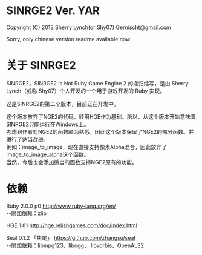 SINRGE2 Ver. YAR
=================
Copyright (C) 2013 Sherry Lynch(or Shy07) <Gernischt@gmail.com>

Sorry, only chinese version readme available now.

关于 SINRGE2
==================

SINRGE2，SINRGE2 Is Not Ruby Game Engine 2 的递归缩写，是由 Sherry Lynch（或称 Shy07）个人开发的一个用于游戏开发的 Ruby 实现。

这是SINRGE2的第二个版本，目前正在开发中。

这个版本放弃了NGE2的代码，转用HGE作为基础。所以，从这个版本开始意味着SINRGE2只能运行在Windows上。  
考虑到作者对NGE2的函数颇为熟悉，因此这个版本保留了NGE2的部分函数。并进行了适当改进。  
例如：image_to_image，现在直接支持像素Alpha混合，因此放弃了image_to_image_alpha这个函数。  
当然，今后也会添加适当的函数支持NGE2原有的功能。  

依赖
==================

Ruby 2.0.0 p0 http://www.ruby-lang.org/en/  
--附加依赖：zlib

HGE 1.81 http://hge.relishgames.com/doc/index.html  

Seal 0.1.2 「焦尾」 https://github.com/zhangsu/seal  
--附加依赖：libmpg123、libogg、 libvorbis、OpenAL32


